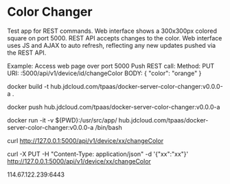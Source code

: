 # Color Changer
Test app for REST commands. 
Web interface shows a 300x300px colored square on port 5000. 
REST API accepts changes to the color. 
Web interface uses JS and AJAX to auto refresh, reflecting any new updates pushed via the REST API. 

Example: 
Access web page over port 5000
Push REST call: 
Method: PUT
URI: <ip>:5000/api/v1/device/id/changeColor
BODY: 
{
    "color": "orange"
}



docker build -t hub.jdcloud.com/tpaas/docker-server-color-changer:v0.0.0-a .

docker push hub.jdcloud.com/tpaas/docker-server-color-changer:v0.0.0-a

docker run -it -v ${PWD}:/usr/src/app/ hub.jdcloud.com/tpaas/docker-server-color-changer:v0.0.0-a /bin/bash

curl  http://127.0.0.1:5000/api/v1/device/xx/changeColor

curl -X PUT -H "Content-Type: application/json" -d '{"xx":"xx"}' http://127.0.0.1:5000/api/v1/device/xx/changeColor




114.67.122.239:6443